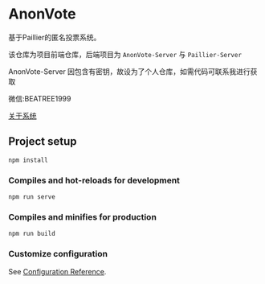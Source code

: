 # AnonVote

基于Paillier的匿名投票系统。

该仓库为项目前端仓库，后端项目为 `AnonVote-Server` 与 `Paillier-Server`

AnonVote-Server 因包含有密钥，故设为了个人仓库，如需代码可联系我进行获取

微信:BEATREE1999

[关于系统](https://anonvote.beatree.cn/#/about)

## Project setup
```
npm install
```

### Compiles and hot-reloads for development
```
npm run serve
```

### Compiles and minifies for production
```
npm run build
```

### Customize configuration
See [Configuration Reference](https://cli.vuejs.org/config/).

